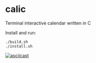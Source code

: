# calic
Terminal interactive calendar written in C

Install and run:
```
./build.sh
./install.sh
```
[![asciicast](https://asciinema.org/a/85irtAYt01NEl6Ik4ei6eIkQR.svg?autoplay=1)](https://asciinema.org/a/85irtAYt01NEl6Ik4ei6eIkQR)
